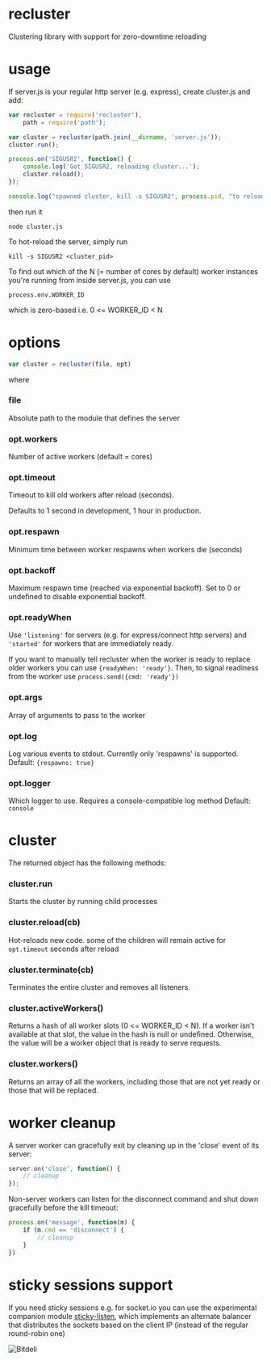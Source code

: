 # recluster

Clustering library with support for zero-downtime reloading

# usage

If server.js is your regular http server (e.g. express), create
cluster.js and add:

```js
var recluster = require('recluster'),
    path = require('path');

var cluster = recluster(path.join(__dirname, 'server.js'));
cluster.run();

process.on('SIGUSR2', function() {
    console.log('Got SIGUSR2, reloading cluster...');
    cluster.reload();
});

console.log("spawned cluster, kill -s SIGUSR2", process.pid, "to reload");
```

then run it

    node cluster.js

To hot-reload the server, simply run

    kill -s SIGUSR2 <cluster_pid>

To find out which of the N (= number of cores by default) worker
instances you're running from inside server.js, you can use

    process.env.WORKER_ID

which is zero-based i.e. 0 <= WORKER_ID < N

# options

```js
var cluster = recluster(file, opt)
```

where

### file

Absolute path to the module that defines the server

### opt.workers

Number of active workers (default = cores)

### opt.timeout

Timeout to kill old workers after reload (seconds).

Defaults to 1 second in development, 1 hour in production.

### opt.respawn

Minimum time between worker respawns when workers die (seconds)

### opt.backoff

Maximum respawn time (reached via exponential backoff). Set to
0 or undefined to disable exponential backoff.

### opt.readyWhen

Use `'listening'` for servers (e.g. for express/connect http servers)
and `'started'` for workers that are immediately ready.

If you want to manually tell recluster when the worker is ready to replace
older workers you can use `{readyWhen: 'ready'}`. Then, to signal readiness
from the worker use `process.send({cmd: 'ready'})`

### opt.args

Array of arguments to pass to the worker

### opt.log

Log various events to stdout. Currently only 'respawns' is supported.
Default: `{respawns: true}`

### opt.logger

Which logger to use. Requires a console-compatible log method
Default: `console`

# cluster

The returned object has the following methods:

### cluster.run

Starts the cluster by running child processes

### cluster.reload(cb)

Hot-reloads new code. some of the children will remain active
for `opt.timeout` seconds after reload

### cluster.terminate(cb)

Terminates the entire cluster and removes all listeners.

### cluster.activeWorkers()

Returns a hash of all worker slots (0 <= WORKER_ID < N). If a worker isn't
available at that slot, the value in the hash is null or undefined. Otherwise,
the value will be a worker object that is ready to serve requests.

### cluster.workers()

Returns an array of all the workers, including those that are not
yet ready or those that will be replaced.

# worker cleanup

A server worker can gracefully exit by cleaning up in the 'close' event
of its server:

```js
server.on('close', function() {
    // cleanup
});
```

Non-server workers can listen for the disconnect command and shut down
gracefully before the kill timeout:

```js
process.on('message', function(m) {
    if (m.cmd == 'disconnect') {
        // cleanup
    }
})
```

# sticky sessions support

If you need sticky sessions e.g. for socket.io you can use the experimental
companion module [sticky-listen][sticky-listen], which implements an alternate
balancer that distributes the sockets based on the client IP (instead of the
regular round-robin one)


[sticky-listen]: https://github.com/spion/sticky-listen

![Bitdeli](https://d2weczhvl823v0.cloudfront.net/spion/recluster/trend.png)

